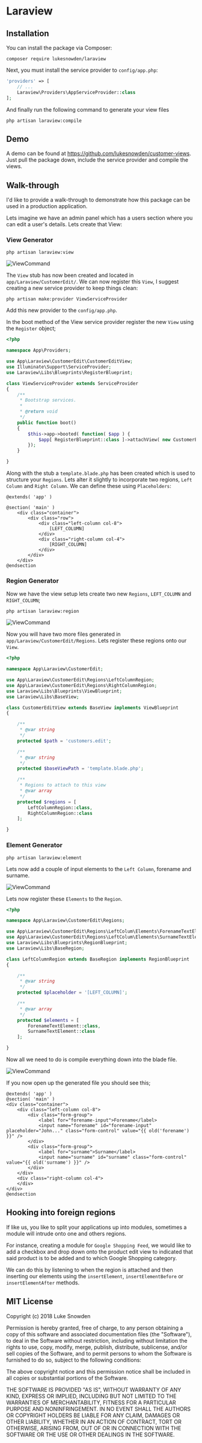 
# Laraview

## Installation

You can install the package via Composer:

```
composer require lukesnowden/laraview
````

Next, you must install the service provider to `config/app.php`:

```php
'providers' => [
    // ...
    Laraview\Providers\AppServiceProvider::class
];
```

And finally run the following command to generate your view files

```cli
php artisan laraview:compile
```

## Demo

A demo can be found at https://github.com/lukesnowden/customer-views. Just pull the package down, include the service provider and compile the views.

## Walk-through

I'd like to provide a walk-through to demonstrate how this package can be used in a production application.

Lets imagine we have an admin panel which has a users section where you can edit a user's details. Lets 
create that View: 

### View Generator

```cli
php artisan laraview:view
```

![ViewCommand](./readme/laraview-view--customer.edit.png)

The `View` stub has now been created and located in `app/Laraview/CustomerEdit/`. We can now register 
this `View`, I suggest creating a new service provider to keep things clean:

```cli
php artisan make:provider ViewServiceProvider
```

Add this new provider to the `config/app.php`.

In the boot method of the View service provider register the new `View` using the `Register` object;

```php
<?php

namespace App\Providers;

use App\Laraview\CustomerEdit\CustomerEditView;
use Illuminate\Support\ServiceProvider;
use Laraview\Libs\Blueprints\RegisterBlueprint;

class ViewServiceProvider extends ServiceProvider
{
    /**
     * Bootstrap services.
     *
     * @return void
     */
    public function boot()
    {
        $this->app->booted( function( $app ) {
            $app[ RegisterBlueprint::class ]->attachView( new CustomerEditView );
        });
    }

}
``` 

Along with the stub 
a `template.blade.php` has been created which is used to structure your `Regions`. Lets alter it 
slightly to incorporate two regions, `Left Column` and `Right Column`. We can define these using 
`Placeholders`:

```blade
@extends( 'app' )

@section( 'main' )
    <div class="container">
        <div class="row">
            <div class="left-column col-8">
                [LEFT_COLUMN]
            </div>
            <div class="right-column col-4">
                [RIGHT_COLUMN]
            </div>
        </div>
    </div>
@endsection
``` 

### Region Generator

Now we have the view setup lets create two new `Regions`, `LEFT_COLUMN` and `RIGHT_COLUMN`;

```cli
php artisan laraview:region
```

![ViewCommand](./readme/laraview-region--customer.edit.png)

Now you will have two more files generated in `app/Laraview/CustomerEdit/Regions`. Lets register 
these regions onto our `View`.

```php
<?php

namespace App\Laraview\CustomerEdit;

use App\Laraview\CustomerEdit\Regions\LeftColumnRegion;
use App\Laraview\CustomerEdit\Regions\RightColumnRegion;
use Laraview\Libs\Blueprints\ViewBlueprint;
use Laraview\Libs\BaseView;

class CustomerEditView extends BaseView implements ViewBlueprint
{

    /**
     * @var string
     */
    protected $path = 'customers.edit';

    /**
     * @var string
     */
    protected $baseViewPath = 'template.blade.php';

    /**
     * Regions to attach to this view
     * @var array
     */
    protected $regions = [
        LeftColumnRegion::class,
        RightColumnRegion::class
    ];

}
```

### Element Generator

```cli
php artisan laraview:element
```

Lets now add a couple of input elements to the `Left Column`, forename and surname.

![ViewCommand](./readme/laraview-element--customer.edit.png)

Lets now register these `Elements` to the `Region`.

```php
<?php

namespace App\Laraview\CustomerEdit\Regions;

use App\Laraview\CustomerEdit\Regions\LeftColum\Elements\ForenameTextElement;
use App\Laraview\CustomerEdit\Regions\LeftColum\Elements\SurnameTextElement;
use Laraview\Libs\Blueprints\RegionBlueprint;
use Laraview\Libs\BaseRegion;

class LeftColumnRegion extends BaseRegion implements RegionBlueprint
{

    /**
     * @var string
     */
    protected $placeholder = '[LEFT_COLUMN]';

    /**
     * @var array
     */
    protected $elements = [
        ForenameTextElement::class,
        SurnameTextElement::class
    ];

}
```

Now all we need to do is compile everything down into the blade file.

![ViewCommand](./readme/laraview-compile--customer.edit.png)

If you now open up the generated file you should see this;

```blade
@extends( 'app' ) 
@section( 'main' )
<div class="container">
	<div class="left-column col-8">
		<div class="form-group">
			<label for="forename-input">Forename</label>
			<input name="forename" id="forename-input" placeholder="John..." class="form-control" value="{{ old('forename') }}" />
		</div>
		<div class="form-group">
			<label for="surname">Surname</label>
			<input name="surname" id="surname" class="form-control" value="{{ old('surname') }}" />
		</div>
	</div>
	<div class="right-column col-4">
	</div>
</div>
@endsection
```

## Hooking into foreign regions 

If like us, you like to split your applications up into modules, sometimes a module 
will intrude onto one and others regions.

For instance, creating a module for `Google Shopping Feed`, we would like to add 
a checkbox and drop down onto the product edit view to indicated that said product
is to be added and to which Google Shopping category.

We can do this by listening to when the region is attached and then inserting our 
elements using the `insertElement`, `insertElementBefore` or `insertElementAfter` methods.

## MIT License

Copyright (c) 2018 Luke Snowden

Permission is hereby granted, free of charge, to any person obtaining a copy
of this software and associated documentation files (the "Software"), to deal
in the Software without restriction, including without limitation the rights
to use, copy, modify, merge, publish, distribute, sublicense, and/or sell
copies of the Software, and to permit persons to whom the Software is
furnished to do so, subject to the following conditions:

The above copyright notice and this permission notice shall be included in all
copies or substantial portions of the Software.

THE SOFTWARE IS PROVIDED "AS IS", WITHOUT WARRANTY OF ANY KIND, EXPRESS OR
IMPLIED, INCLUDING BUT NOT LIMITED TO THE WARRANTIES OF MERCHANTABILITY,
FITNESS FOR A PARTICULAR PURPOSE AND NONINFRINGEMENT. IN NO EVENT SHALL THE
AUTHORS OR COPYRIGHT HOLDERS BE LIABLE FOR ANY CLAIM, DAMAGES OR OTHER
LIABILITY, WHETHER IN AN ACTION OF CONTRACT, TORT OR OTHERWISE, ARISING FROM,
OUT OF OR IN CONNECTION WITH THE SOFTWARE OR THE USE OR OTHER DEALINGS IN THE
SOFTWARE.
